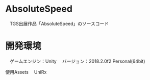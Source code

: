# AbsoluteSpeed
　TGS出展作品「AbsoluteSpeed」のソースコード

# 開発環境
　ゲームエンジン：Unity
　バージョン：2018.2.0f2 Personal(64bit)

使用Assets
　UniRx
